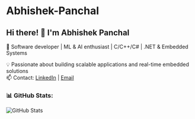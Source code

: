 # Abhishek-Panchal
## Hi there! 👋 I'm Abhishek Panchal
🚀 Software developer | ML & AI enthusiast | C/C++/C# | .NET & Embedded Systems 

💡 Passionate about building scalable applications and real-time embedded solutions  
📫 Contact: [LinkedIn](https://www.linkedin.com/in/abhishek-panchal-9286191ab/) | [Email](mailto:abbhishek4444@gmail.com)

### 📊 GitHub Stats:
![GitHub Stats](https://github-readme-stats.vercel.app/api?username=abbhishek4444&show_icons=true&theme=tokyonight)
